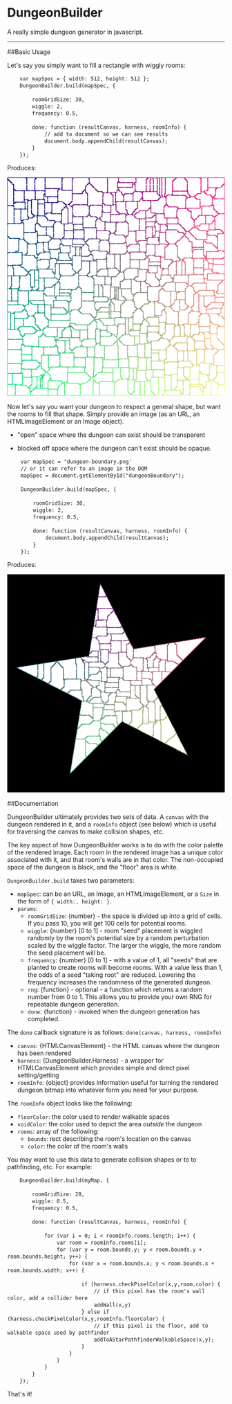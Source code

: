 # DungeonBuilder
A really simple dungeon generator in javascript.

---

##Basic Usage

Let's say you simply want to fill a rectangle with wiggly rooms:

		var mapSpec = { width: 512, height: 512 };
		DungeonBuilder.build(mapSpec, {

			roomGridSize: 30,
			wiggle: 2,
			frequency: 0.5,

			done: function (resultCanvas, harness, roomInfo) {
				// add to document so we can see results
				document.body.appendChild(resultCanvas);
			}
		});
		

Produces:

![Basic Grid](sample-fill-rect.png)

Now let's say you want your dungeon to respect a general shape, but want the rooms to fill that shape. Simply provide an image (as an URL, an HTMLImageElement or an Image object). 

 - "open" space where the dungeon can exist should be transparent
 - blocked off space where the dungeon can't exist should be opaque.
 
		var mapSpec = "dungeon-boundary.png'
		// or it can refer to an image in the DOM
		mapSpec = document.getElementById("dungeonBoundary"); 
		
		DungeonBuilder.build(mapSpec, {
		
			roomGridSize: 30,
			wiggle: 2,
			frequency: 0.5,
		
			done: function (resultCanvas, harness, roomInfo) {	
				document.body.appendChild(resultCanvas);
			}
		});

Produces:

![Star Dungeon](sample-star.png)

##Documentation

DungeonBuilder ultimately provides two sets of data. A `canvas` with the dungeon rendered in it, and a `roomInfo` object (see below) which is useful for traversing the canvas to make collision shapes, etc.

The key aspect of how DungeonBuilder works is to do with the color palette of the rendered image. Each room in the rendered image has a unique color associated with it, and that room's walls are in that color. The non-occupied space of the dungeon is black, and the "floor" area is white.

`DungeonBuilder.build` takes two parameters:

 - `mapSpec`: can be an URL, an Image, an HTMLImageElement, or a `Size` in the form of `{ width:, height: }`. 
 - `params`:
 	- `roomGridSize`: {number} - the space is divided up into a grid of cells. If you pass 10, you will get 100 cells for potential rooms.
 	- `wiggle`: {number} [0 to 1] - room "seed" placement is wiggled randomly by the room's potential size by a random perturbation scaled by the wiggle factor. The larger the wiggle, the more random the seed placement will be.
 	- `frequency`: {number} [0 to 1] - with a value of 1, all "seeds" that are planted to create rooms will become rooms. With a value less than 1, the odds of a seed "taking root" are reduced. Lowering the frequency increases the randomness of the generated dungeon.
 	- `rng`: {function} - optional - a function which returns a random number from 0 to 1. This allows you to provide your own RNG for repeatable dungeon generation.
 	- `done`: {function} - invoked when the dungeon generation has completed.
 	  
 	  
The `done` callback signature is as follows:
`done(canvas, harness, roomInfo)`

- `canvas`: {HTMLCanvasElement} - the HTML canvas where the dungeon has been rendered
- `harness`: {DungeonBuilder.Harness} - a wrapper for HTMLCanvasElement which provides simple and direct pixel setting/getting
- `roomInfo`: {object} provides information useful for turning the rendered dungeon bitmap into whatever form you need for your purpose.

The `roomInfo` object looks like the following:

 - `floorColor`: the color used to render walkable spaces
 - `voidColor`: the color used to depict the area *outside* the dungeon
 - `rooms`: array of the following:
 	- `bounds`: rect describing the room's location on the canvas
 	- `color`: the color of the room's walls
 		
 You may want to use this data to generate collision shapes or to to pathfinding, etc. For example:
 
 
		DungeonBuilder.build(myMap, {
		
			roomGridSize: 20,
			wiggle: 0.5,
			frequency: 0.5,
		
			done: function (resultCanvas, harness, roomInfo) {	

				for (var i = 0; i < roomInfo.rooms.length; i++) {
					var room = roomInfo.rooms[i];
					for (var y = room.bounds.y; y < room.bounds.y + room.bounds.height; y++) {
						for (var x = room.bounds.x; y < room.bounds.x + room.bounds.width; x++) {
												
							if (harness.checkPixelColor(x,y,room.color) {
								// if this pixel has the room's wall color, add a collider here
								addWall(x,y)
							} else if (harness.checkPixelColor(x,y,roomInfo.floorColor) {
								// if this pixel is the floor, add to walkable space used by pathfinder
								addToAStarPathfinderWalkableSpace(x,y);
							}
						}
					}
				}
			}
		}); 	
 
 That's it!